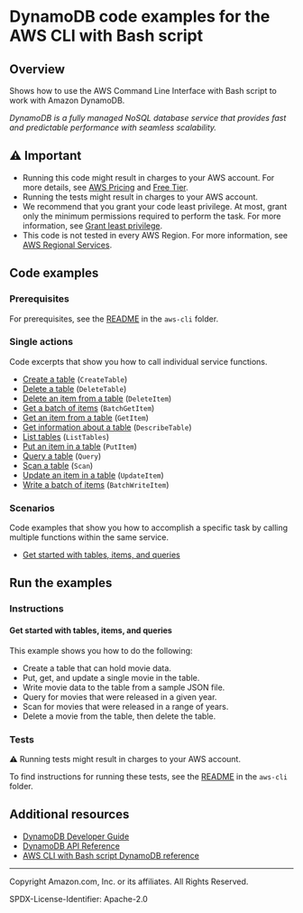 # DynamoDB code examples for the AWS CLI with Bash script

## Overview

Shows how to use the AWS Command Line Interface with Bash script to work with Amazon DynamoDB.

<!--custom.overview.start-->
<!--custom.overview.end-->

_DynamoDB is a fully managed NoSQL database service that provides fast and predictable performance with seamless scalability._

## ⚠ Important

* Running this code might result in charges to your AWS account. For more details, see [AWS Pricing](https://aws.amazon.com/pricing/) and [Free Tier](https://aws.amazon.com/free/).
* Running the tests might result in charges to your AWS account.
* We recommend that you grant your code least privilege. At most, grant only the minimum permissions required to perform the task. For more information, see [Grant least privilege](https://docs.aws.amazon.com/IAM/latest/UserGuide/best-practices.html#grant-least-privilege).
* This code is not tested in every AWS Region. For more information, see [AWS Regional Services](https://aws.amazon.com/about-aws/global-infrastructure/regional-product-services).

<!--custom.important.start-->
<!--custom.important.end-->

## Code examples

### Prerequisites

For prerequisites, see the [README](../../README.md#Prerequisites) in the `aws-cli` folder.


<!--custom.prerequisites.start-->
<!--custom.prerequisites.end-->

### Single actions

Code excerpts that show you how to call individual service functions.

- [Create a table](dynamodb_operations.sh#L23) (`CreateTable`)
- [Delete a table](dynamodb_operations.sh#L1004) (`DeleteTable`)
- [Delete an item from a table](dynamodb_operations.sh#L541) (`DeleteItem`)
- [Get a batch of items](dynamodb_operations.sh#L908) (`BatchGetItem`)
- [Get an item from a table](dynamodb_operations.sh#L445) (`GetItem`)
- [Get information about a table](dynamodb_operations.sh#L189) (`DescribeTable`)
- [List tables](dynamodb_operations.sh#L975) (`ListTables`)
- [Put an item in a table](dynamodb_operations.sh#L263) (`PutItem`)
- [Query a table](dynamodb_operations.sh#L620) (`Query`)
- [Scan a table](dynamodb_operations.sh#L730) (`Scan`)
- [Update an item in a table](dynamodb_operations.sh#L344) (`UpdateItem`)
- [Write a batch of items](dynamodb_operations.sh#L840) (`BatchWriteItem`)

### Scenarios

Code examples that show you how to accomplish a specific task by calling multiple
functions within the same service.

- [Get started with tables, items, and queries](scenario_getting_started_movies.sh)


<!--custom.examples.start-->
<!--custom.examples.end-->

## Run the examples

### Instructions


<!--custom.instructions.start-->
<!--custom.instructions.end-->



#### Get started with tables, items, and queries

This example shows you how to do the following:

- Create a table that can hold movie data.
- Put, get, and update a single movie in the table.
- Write movie data to the table from a sample JSON file.
- Query for movies that were released in a given year.
- Scan for movies that were released in a range of years.
- Delete a movie from the table, then delete the table.

<!--custom.scenario_prereqs.dynamodb_Scenario_GettingStartedMovies.start-->
<!--custom.scenario_prereqs.dynamodb_Scenario_GettingStartedMovies.end-->


<!--custom.scenarios.dynamodb_Scenario_GettingStartedMovies.start-->
<!--custom.scenarios.dynamodb_Scenario_GettingStartedMovies.end-->

### Tests

⚠ Running tests might result in charges to your AWS account.


To find instructions for running these tests, see the [README](../../README.md#Tests)
in the `aws-cli` folder.



<!--custom.tests.start-->
<!--custom.tests.end-->

## Additional resources

- [DynamoDB Developer Guide](https://docs.aws.amazon.com/amazondynamodb/latest/developerguide/Introduction.html)
- [DynamoDB API Reference](https://docs.aws.amazon.com/amazondynamodb/latest/APIReference/Welcome.html)
- [AWS CLI with Bash script DynamoDB reference](https://awscli.amazonaws.com/v2/documentation/api/latest/reference/dynamodb/index.html)

<!--custom.resources.start-->
<!--custom.resources.end-->

---

Copyright Amazon.com, Inc. or its affiliates. All Rights Reserved.

SPDX-License-Identifier: Apache-2.0